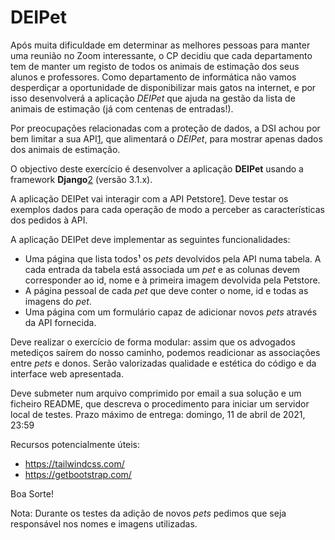 # DEIPet

Após muita dificuldade em determinar as melhores pessoas para manter uma reunião
no Zoom interessante, o CP decidiu que cada departamento tem de manter um
registo de todos os animais de estimação dos seus alunos e professores. Como
departamento de informática não vamos desperdiçar a oportunidade de
disponibilizar mais gatos na internet, e por isso desenvolverá a aplicação
*DEIPet* que ajuda na gestão da lista de animais de estimação (já com centenas
de entradas!).

Por preocupações relacionadas com a proteção de dados, a DSI achou por bem
limitar a sua API[1], que alimentará o *DEIPet*, para mostrar apenas dados dos 
animais de estimação.

O objectivo deste exercício é desenvolver a aplicação **DEIPet** usando a
framework **Django**[2][3] (versão 3.1.x).

A aplicação DEIPet vai interagir com a API Petstore[1]. Deve testar os exemplos
dados para cada operação de modo a perceber as características dos pedidos à
API.

A aplicação DEIPet deve implementar as seguintes funcionalidades:
- Uma página que lista todos¹ os *pets* devolvidos pela API numa tabela. A cada
entrada da tabela está associada um *pet* e as colunas devem corresponder ao id,
nome e à primeira imagem devolvida pela Petstore.
- A página pessoal de cada *pet* que deve conter o nome, id e todas as imagens 
do *pet*.
- Uma página com um formulário capaz de adicionar novos *pets* através da API
fornecida.

Deve realizar o exercício de forma modular: assim que os advogados metediços
saírem do nosso caminho, podemos readicionar as associações entre *pets* e
donos.
Serão valorizadas qualidade e estética do código e da interface web apresentada.

Deve submeter num arquivo comprimido por email a sua solução e um ficheiro
README, que descreva o procedimento para iniciar um servidor local de testes.
Prazo máximo de entrega: domingo, 11 de abril de 2021, 23:59

Recursos potencialmente úteis:
- https://tailwindcss.com/
- https://getbootstrap.com/

Boa Sorte!

Nota: Durante os testes da adição de novos *pets* pedimos que seja responsável
nos nomes e imagens utilizadas.

[1]: https://aduck.rnl.tecnico.ulisboa.pt/deipet/swagger-ui
[2]: https://www.djangoproject.com/
[3]: https://docs.djangoproject.com/en/3.1/intro/tutorial01/
